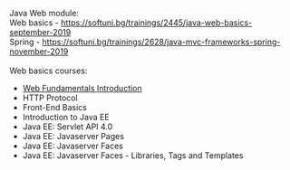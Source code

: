Java Web module:
<br/>
Web basics - https://softuni.bg/trainings/2445/java-web-basics-september-2019
<br/>
Spring - https://softuni.bg/trainings/2628/java-mvc-frameworks-spring-november-2019
<br/>
<br/>
Web basics courses: 

* [Web Fundamentals Introduction](https://github.com/HristoNakov13/JavaWeb/tree/master/Web%20Fundamentals%20Introduction)
* HTTP Protocol
* Front-End Basics
* Introduction to Java EE
* Java EE: Servlet API 4.0
* Java EE: Javaserver Pages
* Java EE: Javaserver Faces
* Java EE: Javaserver Faces - Libraries, Tags and Templates
